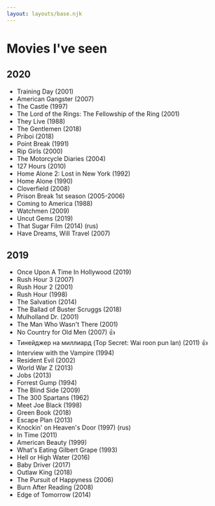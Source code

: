 ```yaml
---
layout: layouts/base.njk
---
```


# Movies I've seen
## 2020
<div class="movies">
  <ul class="movies__list">
    <li class="movies__item movies__item--eng">Training Day (2001)</li>
    <li class="movies__item movies__item--eng">American Gangster (2007)</li>
    <li class="movies__item movies__item--eng">The Castle (1997)</li>
    <li class="movies__item movies__item--eng">The Lord of the Rings: The Fellowship of the Ring (2001)</li>
    <li class="movies__item movies__item--eng">They Live (1988)</li>
    <li class="movies__item movies__item--eng">The Gentlemen (2018)</li>
    <li class="movies__item">Priboi (2018)</li>
    <li class="movies__item movies__item--eng">Point Break (1991)</li>
    <li class="movies__item">Rip Girls (2000)</li>
    <li class="movies__item">The Motorcycle Diaries (2004)</li>
    <li class="movies__item movies__item--eng">127 Hours (2010)</li>
    <li class="movies__item movies__item--eng">Home Alone 2: Lost in New York (1992)</li>
    <li class="movies__item movies__item--eng">Home Alone (1990)</li>
    <li class="movies__item movies__item--eng">Cloverfield (2008)</li>
    <li class="movies__item movies__item--eng">Prison Break 1st season (2005-2006)</li>
    <li class="movies__item movies__item--eng">Coming to America (1988)</li>
    <li class="movies__item movies__item--eng">Watchmen (2009)</li>
    <li class="movies__item movies__item--eng">Uncut Gems (2019)</li>
    <li class="movies__item">That Sugar Film (2014) (rus)</li>
    <li class="movies__item movies__item--eng">Have Dreams, Will Travel (2007)</li>
  </ul>
</div>

## 2019
<div class="movies">
  <ul class="movies__list">
    <li class="movies__item movies__item--eng">Once Upon A Time In Hollywood (2019)</li>
    <li class="movies__item movies__item--eng">Rush Hour 3 (2007)</li>
    <li class="movies__item movies__item--eng">Rush Hour 2 (2001)</li>
    <li class="movies__item movies__item--eng">Rush Hour (1998)</li>
    <li class="movies__item movies__item--eng">The Salvation (2014)</li>
    <li class="movies__item movies__item--eng">The Ballad of Buster Scruggs (2018)</li>
    <li class="movies__item movies__item--eng">Mulholland Dr. (2001)</li>
    <li class="movies__item movies__item--eng">The Man Who Wasn't There (2001)</li>
    <li class="movies__item movies__item--eng">No Country for Old Men (2007)
      <span class="comment">👍</span>
    </li>
    <li class="movies__item">Тинейджер на миллиард (Top Secret: Wai roon pun lan) (2011)
      <span class="comment">👍</span>
    </li>
    <li class="movies__item movies__item--eng">Interview with the Vampire (1994)</li>
    <li class="movies__item movies__item--eng">Resident Evil (2002)</li>
    <li class="movies__item movies__item--eng">World War Z (2013)</li>
    <li class="movies__item movies__item--eng">Jobs (2013)</li>
    <li class="movies__item movies__item--eng">Forrest Gump (1994)</li>
    <li class="movies__item movies__item--eng">The Blind Side (2009)</li>
    <li class="movies__item movies__item--eng">The 300 Spartans (1962)</li>
    <li class="movies__item movies__item--eng">Meet Joe Black (1998)</li>
    <li class="movies__item movies__item--eng">Green Book (2018)</li>
    <li class="movies__item movies__item--eng">Escape Plan (2013)</li>
    <li class="movies__item movies__item--rus">
      Knockin' on Heaven's Door (1997) (rus)
    </li>
    <li class="movies__item movies__item--eng">In Time (2011)</li>
    <li class="movies__item movies__item--eng">American Beauty (1999)</li>
    <li class="movies__item movies__item--eng">
      What's Eating Gilbert Grape (1993)
    </li>
    <li class="movies__item movies__item--eng">
      Hell or High Water (2016)
    </li>
    <li class="movies__item movies__item--eng">Baby Driver (2017)</li>
    <li class="movies__item movies__item--eng">Outlaw King (2018)</li>
    <li class="movies__item movies__item--eng">
      The Pursuit of Happyness (2006)
    </li>
    <li class="movies__item movies__item--eng">
      Burn After Reading (2008)
    </li>
    <li class="movies__item movies__item--eng">Edge of Tomorrow (2014)</li>
  </ul>
</div>

